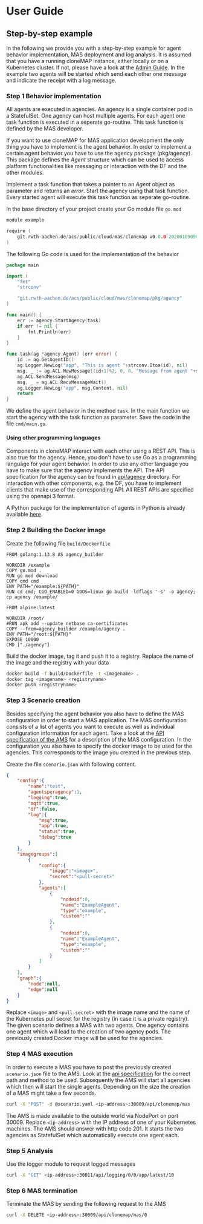 # User Guide

## Step-by-step example

In the following we provide you with a step-by-step example for agent behavior implementation, MAS deployment and log analysis.
It is assumed that you have a running cloneMAP instance, either locally or on a Kubernetes cluster.
If not, please have a look at the [Admin Guide](administration_guide.md).
In the example two agents will be started which send each other one message and indicate the receipt with a log message.

### Step 1 Behavior implementation

All agents are executed in agencies.
An agency is a single container pod in a StatefulSet.
One agency can host multiple agents.
For each agent one task function is executed in a seperate go-routine.
This task function is defined by the MAS developer.

If you want to use cloneMAP for MAS application development the only thing you have to implement is the agent behavior.
In order to implement a certain agent behavior you have to use the agency package (pkg/agency).
This package defines the *Agent* structure which can be used to access platform functionalities like messaging or interaction with the DF and the other modules.

Implement a task function that takes a pointer to an *Agent* object as parameter and returns an *error*.
Start the agency using that task function.
Every started agent will execute this task function as seperate go-routine.

In the base directory of your project create your Go module file `go.mod`

```Go
module example

require (
    git.rwth-aachen.de/acs/public/cloud/mas/clonemap v0.0.0-20200109090525-86fd277abf43
)
```

The following Go code is used for the implementation of the behavior

```Go
package main

import (
    "fmt"
    "strconv"

    "git.rwth-aachen.de/acs/public/cloud/mas/clonemap/pkg/agency"
)

func main() {
    err := agency.StartAgency(task)
    if err != nil {
        fmt.Println(err)
    }
}

func task(ag *agency.Agent) (err error) {
    id := ag.GetAgentID()
    ag.Logger.NewLog("app", "This is agent "+strconv.Itoa(id), nil)
    msg, _ := ag.ACL.NewMessage((id+1)%2, 0, 0, "Message from agent "+strconv.Itoa(id))
    ag.ACL.SendMessage(msg)
    msg, _ = ag.ACL.RecvMessageWait()
    ag.Logger.NewLog("app", msg.Content, nil)
    return
}
```

We define the agent behavior in the method `task`.
In the main function we start the agency with the task function as parameter.
Save the code in the file `cmd/main.go`.

#### Using other programming languages

Components in cloneMAP interact with each other using a REST API. This is also true for the agency.
Hence, you don't have to use Go as a programming language for your agent behavior.
In order to use any other language you have to make sure that the agency implements the API.
The API specification for the agency can be found in [api/agency](../api/agency/openapi.yaml) directory.
For interaction with other components, e.g. the DF, you have to implement clients that make use of the corresponding API.
All REST APIs are specified using the openapi 3 format.

A Python package for the implementation of agents in Python is already available [here](https://git.rwth-aachen.de/acs/public/cloud/mas/cmapy).

### Step 2 Building the Docker image

Create the following file `build/Dockerfile`

```Docker
FROM golang:1.13.8 AS agency_builder

WORKDIR /example
COPY go.mod .
RUN go mod download
COPY cmd cmd
ENV PATH="/example:${PATH}"
RUN cd cmd; CGO_ENABLED=0 GOOS=linux go build -ldflags '-s' -o agency; cp agency /example/

FROM alpine:latest

WORKDIR /root/
#RUN apk add --update netbase ca-certificates
COPY --from=agency_builder /example/agency .
ENV PATH="/root:${PATH}"
EXPOSE 10000
CMD ["./agency"]
```

Build the docker image, tag it and push it to a registry. Replace the name of the image and the registry with your data

```bash
docker build -f build/Dockerfile -t <imagename> .
docker tag <imagename> <registryname>
docker push <registryname>
```

### Step 3 Scenario creation

Besides specifying the agent behavior you also have to define the MAS configuration in order to start a MAS application. The MAS configuration consists of a list of agents you want to execute as well as individual configuration information for each agent. Take a look at the [API specification of the AMS](../api/ams/openapi.yaml) for a description of the MAS configuration. In the configuration you also have to specify the docker image to be used for the agencies. This corresponds to the image you created in the previous step.

Create the file `scenario.json` with following content.

```json
{
    "config":{
        "name":"test",
        "agentsperagency":1,
        "logging":true,
        "mqtt":true,
        "df":false,
        "log":{
            "msg":true,
            "app":true,
            "status":true,
            "debug":true
        }
    },
    "imagegroups":[
        {
            "config":{
                "image":"<image>",
                "secret":"<pull-secret>"
            },
            "agents":[
                {
                    "nodeid":0,
                    "name":"ExampleAgent",
                    "type":"example",
                    "custom":""
                },
                {
                    "nodeid":0,
                    "name":"ExampleAgent",
                    "type":"example",
                    "custom":""
                }
            ]
        }
    ],
    "graph":{
        "node":null,
        "edge":null
    }
}
```

Replace `<image>` and `<pull-secret>` with the image name and the name of the Kubernetes pull secret for the registry (in case it is a private registry).
The given scenario defines a MAS with two agents.
One agency contains one agent which will lead to the creation of two agency pods.
The previously created Docker image will be used for the agencies.

### Step 4 MAS execution

In order to execute a MAS you have to post the previously created `scenario.json` file to the AMS.
Look at the [api specification](../api/ams/openapi.yaml) for the correct path and method to be used.
Subsequently the AMS will start all agencies which then will start the single agents.
Depending on the size the creation of a MAS might take a few seconds.

```bash
curl -X "POST" -d @scenario.yaml <ip-address>:30009/api/clonemap/mas
```

The AMS is made available to the outside world via NodePort on port 30009.
Replace `<ip-address>` with the IP address of one of your Kubernetes machines.
The AMS should answer with http code 201.
It starts the two agencies as StatefulSet which automatically execute one agent each.

### Step 5 Analysis

Use the logger module to request logged messages

```bash
curl -X "GET" <ip-address>:30011/api/logging/0/0/app/latest/10
```

### Step 6 MAS termination

Terminate the MAS by sending the following request to the AMS

```bash
curl -X DELETE <ip-address>:30009/api/clonemap/mas/0
```
